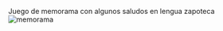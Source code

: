 Juego de memorama con algunos saludos en lengua zapoteca
![memorama](https://github.com/mariaiscute/INALI/assets/121217732/324a330e-2dab-41e3-9518-737e167f7dbe)
